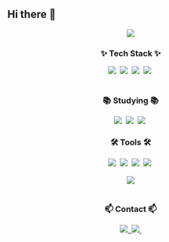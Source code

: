 ## Hi there 👋

<!--
**seonhaa/seonhaa** is a ✨ _special_ ✨ repository because its `README.md` (this file) appears on your GitHub profile.

Here are some ideas to get you started:

- 🔭 I’m currently working on ...
- 🌱 I’m currently learning ...
- 👯 I’m looking to collaborate on ...
- 🤔 I’m looking for help with ...
- 💬 Ask me about ...
- 📫 How to reach me: ...
- 😄 Pronouns: ...
- ⚡ Fun fact: ...
-->
<div align="center">
  <img
    src="https://capsule-render.vercel.app/api?type=venom&color=auto&height=300&section=header&text=I'm%20SeonHaa&fontSize=90&desc=Dream%20of%20a%20developer&descAlignY=80&fontColor=000000" />
</div>


  <h3 align="center">✨ Tech Stack ✨</h3>
  <div align="center">
    <img
      src="https://img.shields.io/badge/python-3670A0?style=for-the-badge&logo=python&logoColor=ffdd54" />&nbsp
    <img
      src="https://img.shields.io/badge/javascript-F7DF1E.svg?style=for-the-badge&logo=javascript&logoColor=20232a" />&nbsp
    <img
      src="https://img.shields.io/badge/html5-E34F26.svg?style=for-the-badge&logo=html5&logoColor=white" />&nbsp
    <img
      src="https://img.shields.io/badge/css3-1572B6.svg?style=for-the-badge&logo=css3&logoColor=white" />&nbsp
  </div>

  <br />

  <h3 align="center">📚 Studying 📚</h3>
  <div align="center">
    <img
      src="https://camo.githubusercontent.com/8d2dde0f614101199d98e4331ca4f349ea994437190dae63353a1823929e95da/68747470733a2f2f696d672e736869656c64732e696f2f62616467652f4e6f64652e6a732d3333393933333f7374796c653d666f722d7468652d6261646765266c6f676f3d6e6f6465646f746a73266c6f676f436f6c6f723d7768697465" />&nbsp
    <img
      src="https://camo.githubusercontent.com/bf2f08f2dc847a80500375f677d8e7ac983e43d32874ac7df6ca6f8ad30c6eee/68747470733a2f2f696d672e736869656c64732e696f2f62616467652f52656163742d3631444146423f7374796c653d666f722d7468652d6261646765266c6f676f3d7265616374266c6f676f436f6c6f723d626c61636b" />&nbsp
    <img
      src="https://img.shields.io/badge/next.js-3578E5?style=for-the-badge&logo=nextdotjs&logoColor=black" />&nbsp
  </div>
  <h3 align="center">🛠 Tools 🛠</h3>
  <div align="center">
    <img
      src="https://img.shields.io/badge/git-F05033.svg?style=for-the-badge&logo=git&logoColor=white" />&nbsp
    <img
      src="https://img.shields.io/badge/github-181717.svg?style=for-the-badge&logo=github&logoColor=white" />&nbsp
    <img
      src="https://img.shields.io/badge/Notion-F3F3F3.svg?style=for-the-badge&logo=notion&logoColor=black" />&nbsp
    <img
      src="https://img.shields.io/badge/VSCode-2C2C32.svg?style=for-the-badge&logo=visual-studio-code&logoColor=22ABF3" />&nbsp
  </div>

  <br />

  <div align="center">
    <picture>
      <source
        srcset="
          https://github-readme-stats.vercel.app/api?username=seonha&show_icons=true&theme=tokyonight
        "
        media="(prefers-color-scheme: dark)" />
      <source
        srcset="
          https://github-readme-stats.vercel.app/api?username=seonha&show_icons=true
        "
        media="(prefers-color-scheme: light), (prefers-color-scheme: no-preference)" />
      <img
        src="https://github-readme-stats.vercel.app/api?username=seonha&show_icons=true" />
    </picture>
  </div>

  <br />

  <h3 align="center">📫 Contact 📫</h3>
  <div align="center">
    <a href="https://www.instagram.com/aahnoes/">
      <img
        src="https://img.shields.io/badge/instagram-1EBC8F?style=for-the-badge&logo=instagram&logoColor=white" />&nbsp
    </a>
    <a href="jhh8210@naver.com">
      <img
        src="https://img.shields.io/badge/jhh8210@naver.com-D14836?style=for-the-badge&logo=naver&logoColor=white" />&nbsp
    </a>
  </div>


